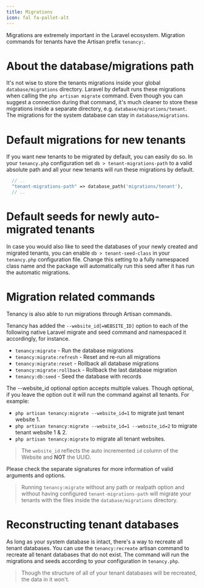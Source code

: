 ```yaml
---
title: Migrations
icon: fal fa-pallet-alt
---
```


Migrations are extremely important in the Laravel ecosystem. 
Migration commands for tenants have the Artisan prefix `tenancy:`.

# About the database/migrations path

It's not wise to store the tenants migrations inside your global
`database/migrations` directory. Laravel by default runs these migrations
when calling the `php artisan migrate` command. Even though you can suggest
a connection during that command, it's much cleaner to store these migrations
inside a separate directory, e.g. `database/migrations/tenant`. 
The migrations for the system database can stay in `database/migrations`.

# Default migrations for new tenants

If you want new tenants to be migrated by default, you can easily do so. In
your `tenancy.php` configuration set `db > tenant-migrations-path` to a valid
absolute path and all your new tenants will run these migrations by default.

```php
  // ..
  "tenant-migrations-path" => database_path('migrations/tenant'),
  // ..
```

# Default seeds for newly auto-migrated tenants

In case you would also like to seed the databases of your newly created
and migrated tenants, you can enable `db > tenant-seed-class` in your `tenancy.php`
configuration file. Change this setting to a fully namespaced class name
and the package will automatically run this seed after it has run the
automatic migrations.

# Migration related commands

Tenancy is also able to run migrations through Artisan commands.

Tenancy has added the `--website_id[=WEBSITE_ID]` option to each of the following native Laravel migrate and seed
command and namespaced it accordingly, for instance.

- `tenancy:migrate` - Run the database migrations
- `tenancy:migrate:refresh` - Reset and re-run all migrations
- `tenancy:migrate:reset` - Rollback all database migrations
- `tenancy:migrate:rollback` - Rollback the last database migration
- `tenancy:db:seed` - Seed the database with records

The --website_id optional option accepts multiple values. Though optional, if you leave the option out it will 
run the command against all tenants. For example:

- `php artisan tenancy:migrate --website_id=1` to migrate just tenant website 1.
- `php artisan tenancy:migrate --website_id=1 --website_id=2` to migrate tenant website 1 & 2.
- `php artisan tenancy:migrate` to migrate all tenant websites.

> The `website_id` reflects the auto incremented `id` column of the Website and **NOT** the UUID.

Please check the separate signatures for more information of valid arguments
and options.

> Running `tenancy:migrate` without any path or realpath option and
without having configured `tenant-migrations-path` will migrate your 
tenants with the files inside the `database/migrations` directory. 

# Reconstructing tenant databases

As long as your system database is intact, there's a way to recreate all tenant databases. You can use the `tenancy:recreate` artisan command to recreate all tenant databases that do not exist. The command will run the migrations and seeds according to your configuration in `tenancy.php`.

> Though the structure of all of your tenant databases will be recreated, the data in it won't.
